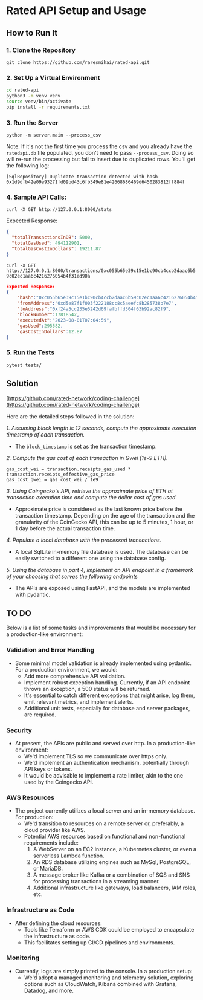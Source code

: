 # Rated API Setup and Usage

## How to Run It

### 1. Clone the Repository

`git clone https://github.com/raresmihai/rated-api.git`  

### 2. Set Up a Virtual Environment
```bash
cd rated-api
python3 -m venv venv  
source venv/bin/activate
pip install -r requirements.txt
```

### 3. Run the Server
`python -m server.main --process_csv`

Note: If it's not the first time you process the csv and you already have the `ratedapi.db` file populated, you don't need to pass `--process_csv`. 
Doing so will re-run the processing but fail to insert due to duplicated rows. You'll get the following log:

```[SqlRepository] Duplicate transaction detected with hash 0x1d9dfb42e09e93271fd09bd43c6fb349e81e42668686469d6450283812ff884f```

### 4. Sample API Calls:
`curl -X GET http://127.0.0.1:8000/stats`

Expected Response:
```json
{
  "totalTransactionsInDB": 5000,
  "totalGasUsed": 494112901,
  "totalGasCostInDollars": 19211.87
}
```

`curl -X GET http://127.0.0.1:8000/transactions/0xc055b65e39c15e1bc90cb4ccb2daac6b59c02ec1aa6c4216276054b4f31ed90a`

```json
Expected Response:
{
    "hash":"0xc055b65e39c15e1bc90cb4ccb2daac6b59c02ec1aa6c4216276054b4f31ed90a",
    "fromAddress":"0xd5e87f1f003f222188cc8c5aeefc8b285738b7e7",
    "toAddress":"0xf24a5cc235e5242d69fafbffd304f63b92ac82f9",
    "blockNumber":17818542,
    "executedAt":"2023-08-01T07:04:59",
    "gasUsed":295582,
    "gasCostInDollars":12.87
}
```

### 5. Run the Tests
`pytest tests/`

## Solution

[https://github.com/rated-network/coding-challenge](https://github.com/rated-network/coding-challenge)

Here are the detailed steps followed in the solution:

*1. Assuming block length is 12 seconds, compute the approximate execution timestamp of each transaction.*
- The `block_timestamp` is set as the transaction timestamp.

*2. Compute the gas cost of each transaction in Gwei (1e-9 ETH).*
```plaintext
gas_cost_wei = transaction.receipts_gas_used * transaction.receipts_effective_gas_price
gas_cost_gwei = gas_cost_wei / 1e9
```

*3. Using Coingecko's API, retrieve the approximate price of ETH at transaction execution time and compute the dollar cost of gas used.*
- Approximate price is considered as the last known price before the transaction timestamp. Depending on the age of the transaction and the granularity of the CoinGecko API, this can be up to 5 minutes, 1 hour, or 1 day before the actual transaction time.

*4. Populate a local database with the processed transactions.*
- A local SqlLite in-memory file database is used. The database can be easily switched to a different one using the database config.

*5. Using the database in part 4, implement an API endpoint in a framework of your choosing that serves the following endpoints*
- The APIs are exposed using FastAPI, and the models are implemented with pydantic.

## TO DO

Below is a list of some tasks and improvements that would be necessary for a production-like environment:

### Validation and Error Handling

- Some minimal model validation is already implemented using pydantic. For a production environment, we would:
    - Add more comprehensive API validation.
    - Implement robust exception handling. Currently, if an API endpoint throws an exception, a 500 status will be returned.
    - It's essential to catch different exceptions that might arise, log them, emit relevant metrics, and implement alerts.
    - Additional unit tests, especially for database and server packages, are required.

### Security

- At present, the APIs are public and served over http. In a production-like environment:
    - We'd implement TLS so we communicate over https only.
    - We'd implement an authentication mechanism, potentially through API keys or tokens.
    - It would be advisable to implement a rate limiter, akin to the one used by the Coingecko API.

### AWS Resources

- The project currently utilizes a local server and an in-memory database. For production:
    - We'd transition to resources on a remote server or, preferably, a cloud provider like AWS.
    - Potential AWS resources based on functional and non-functional requirements include:
        1. A WebServer on an EC2 instance, a Kubernetes cluster, or even a serverless Lambda function.
        2. An RDS database utilizing engines such as MySql, PostgreSQL, or MariaDB.
        3. A message broker like Kafka or a combination of SQS and SNS for processing transactions in a streaming manner.
        4. Additional infrastructure like gateways, load balancers, IAM roles, etc.

### Infrastructure as Code

- After defining the cloud resources:
    - Tools like Terraform or AWS CDK could be employed to encapsulate the infrastructure as code.
    - This facilitates setting up CI/CD pipelines and environments.

### Monitoring

- Currently, logs are simply printed to the console. In a production setup:
    - We'd adopt a managed monitoring and telemetry solution, exploring options such as CloudWatch, Kibana combined with Grafana, Datadog, and more.

